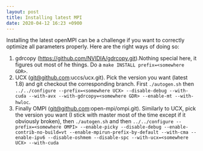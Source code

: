 ```yaml
---
layout: post
title: Installing latest MPI
date: 2020-04-12 16:23 +0900
---
```


Installing the latest openMPI can be a challenge if you want to correctly optimize
all parameters properly. Here are the right ways of doing so:

1. gdrcopy (https://github.com/NVIDIA/gdrcopy.git).Nothing special here, it figures out most of 
   he things. Do a `make INSTALL prefix=<somewhere GDR>`.
2. UCX (git@github.com:uccs/ucx.git). Pick the version you want (latest 1.8) and git checkout the
   corresponding branch. First `./autogen.sh` then
   `../../configure --prefix=<somewhere UCX> --disable-debug --with-cuda --with-avx --with-gdrcopy=<somewhere GDR> --enable-mt --with-hwloc`.
3. Finally OMPI (git@github.com:open-mpi/ompi.git). Similarly to UCX, pick the version you want
   (I stick with master most of the time except if it obviously broken), then `./autogen.sh` and
   then `../../configure --prefix=<somewhere OMPI> --enable-picky --disable-debug --enable-contrib-no-build=vt --enable-mpirun-prefix-by-default --with-cma --enable-ipv6 --disable-oshmem --disable-spc --with-ucx=<somewhere UCX> --with-cuda`

